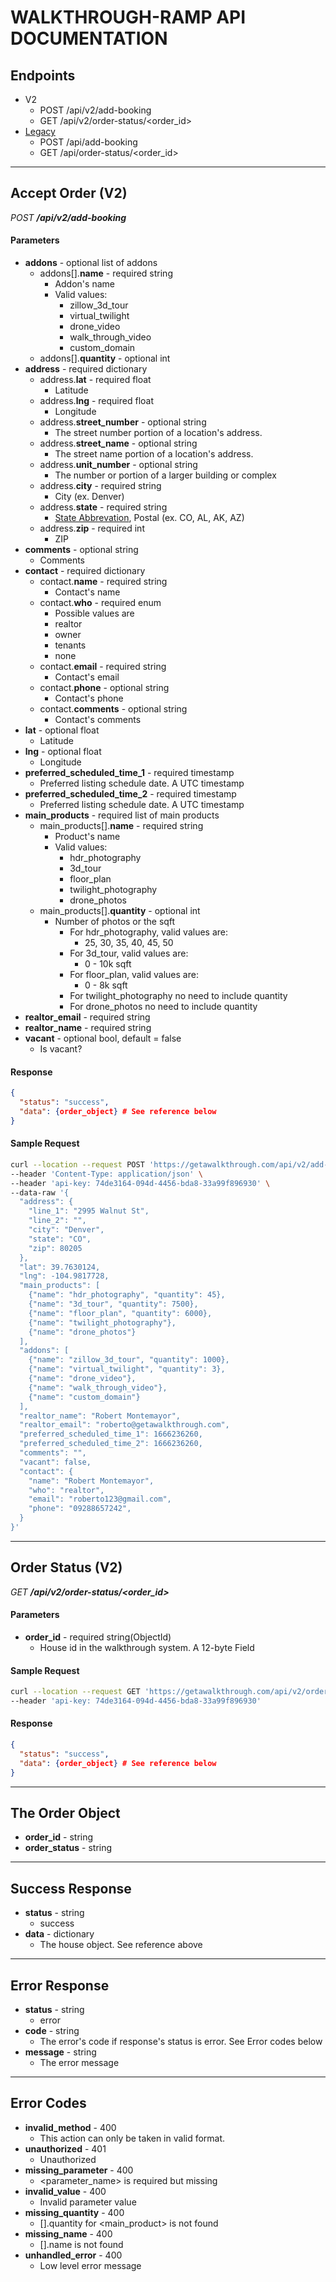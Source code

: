 # WALKTHROUGH-RAMP API DOCUMENTATION

## Endpoints
* V2
  * POST /api/v2/add-booking
  * GET /api/v2/order-status/<order_id>
* [Legacy](legacy.md)
  * POST /api/add-booking
  * GET /api/order-status/<order_id>

---
## Accept Order (V2)
*POST **/api/v2/add-booking***

#### Parameters
* **addons** - optional list of addons
  * addons[].**name** - required string
    * Addon's name
    * Valid values:
      * zillow_3d_tour
      * virtual_twilight
      * drone_video
      * walk_through_video
      * custom_domain
  * addons[].**quantity** - optional int
* **address** - required dictionary
  * address.**lat** - required float
    * Latitude
  * address.**lng** - required float
    * Longitude
  * address.**street_number** - optional string
    * The street number portion of a location's address.
  * address.**street_name** - optional string
    * The street name portion of a location's address.
  * address.**unit_number** - optional string
    * The number or portion of a larger building or complex
  * address.**city** - required string
    * City (ex. Denver)
  * address.**state** - required string
    * [State Abbrevation](https://www.bls.gov/respondents/mwr/electronic-data-interchange/appendix-d-usps-state-abbreviations-and-fips-codes.htm), Postal (ex. CO, AL, AK, AZ)
  * address.**zip** - required int
    * ZIP
* **comments** - optional string
  * Comments
* **contact** - required dictionary
  * contact.**name** - required string
    * Contact's name
  * contact.**who** - required enum
    * Possible values are
    * realtor
    * owner
    * tenants
    * none
  * contact.**email** - required string
    * Contact's email
  * contact.**phone** - optional string
    * Contact's phone
  * contact.**comments** - optional string
    * Contact's comments
* **lat** - optional float
  * Latitude
* **lng** - optional float
  * Longitude
* **preferred_scheduled_time_1** - required timestamp
  * Preferred listing schedule date. A UTC timestamp
* **preferred_scheduled_time_2** - required timestamp
  * Preferred listing schedule date. A UTC timestamp
* **main_products** - required list of main products
  * main_products[].**name** - required string
    * Product's name
    * Valid values:
      * hdr_photography
      * 3d_tour
      * floor_plan
      * twilight_photography
      * drone_photos
  * main_products[].**quantity** - optional int
    * Number of photos or the sqft
      * For hdr_photography, valid values are:
        * 25, 30, 35, 40, 45, 50
      * For 3d_tour, valid values are:
        * 0 - 10k sqft
      * For floor_plan, valid values are:
        * 0 - 8k sqft
      * For twilight_photography no need to include quantity
      * For drone_photos no need to include quantity
* **realtor_email** - required string
* **realtor_name** - required string
* **vacant** - optional bool, default = false
  * Is vacant?

#### Response
```json
{
  "status": "success",
  "data": {order_object} # See reference below
}
```

#### Sample Request
```bash
curl --location --request POST 'https://getawalkthrough.com/api/v2/add-booking' \
--header 'Content-Type: application/json' \
--header 'api-key: 74de3164-094d-4456-bda8-33a99f896930' \
--data-raw '{
  "address": {
    "line_1": "2995 Walnut St",
    "line_2": "",
    "city": "Denver",
    "state": "CO",
    "zip": 80205
  },
  "lat": 39.7630124,
  "lng": -104.9817728,
  "main_products": [
    {"name": "hdr_photography", "quantity": 45},
    {"name": "3d_tour", "quantity": 7500},
    {"name": "floor_plan", "quantity": 6000},
    {"name": "twilight_photography"},
    {"name": "drone_photos"}
  ],
  "addons": [
    {"name": "zillow_3d_tour", "quantity": 1000},
    {"name": "virtual_twilight", "quantity": 3},
    {"name": "drone_video"},
    {"name": "walk_through_video"},
    {"name": "custom_domain"}
  ],
  "realtor_name": "Robert Montemayor",
  "realtor_email": "roberto@getawalkthrough.com",
  "preferred_scheduled_time_1": 1666236260,
  "preferred_scheduled_time_2": 1666236260,
  "comments": "",
  "vacant": false,
  "contact": {
    "name": "Robert Montemayor",
    "who": "realtor",
    "email": "roberto123@gmail.com",
    "phone": "09288657242",
  }
}'

```

---
## Order Status (V2)
*GET **/api/v2/order-status/<order_id>***

#### Parameters
* **order_id** - required string(ObjectId)
  * House id in the walkthrough system. A 12-byte Field

#### Sample Request
```bash
curl --location --request GET 'https://getawalkthrough.com/api/v2/order-status/634c6b5dbbcada0fb65187d1' \
--header 'api-key: 74de3164-094d-4456-bda8-33a99f896930'
```

#### Response
```json
{
  "status": "success",
  "data": {order_object} # See reference below
}
```
---
## The Order Object
* **order_id** - string
* **order_status** - string
---
## Success Response
* **status** - string
  * success
* **data** - dictionary 
  * The house object. See reference above
---
## Error Response
* **status** - string
  * error
* **code** - string
  * The error's code if response's status is error. See Error codes below
* **message** - string
  * The error message
---
## Error Codes
* **invalid_method** - 400
  * This action can only be taken in valid format.
* **unauthorized** - 401
  * Unauthorized 
* **missing_parameter** - 400
  * <parameter_name> is required but missing
* **invalid_value** - 400
  * Invalid parameter value
* **missing_quantity** - 400
  * [].quantity for <main_product> is not found
* **missing_name** - 400
  * [].name is not found
* **unhandled_error** - 400
  * Low level error message
